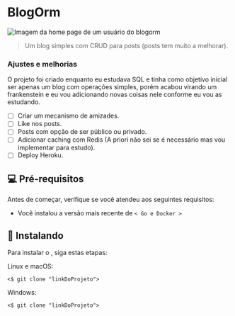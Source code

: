 # BlogOrm

<img src="assets/img/img-readme.png" alt="Imagem da home page de um usuário do blogorm">

> Um blog simples com CRUD para posts (posts tem muito a melhorar).


### Ajustes e melhorias

O projeto foi criado enquanto eu estudava SQL e tinha como objetivo inicial ser apenas um blog com operações simples,
porém acabou virando um frankenstein e eu vou adicionando novas coisas nele conforme eu vou as estudando. 

- [ ] Criar um mecanismo de amizades.
- [ ] Like nos posts.
- [ ] Posts com opção de ser público ou privado.
- [ ] Adicionar caching com Redis (A priori não sei se é necessário mas vou implementar para estudo).
- [ ] Deploy Heroku.

## 💻 Pré-requisitos

Antes de começar, verifique se você atendeu aos seguintes requisitos:
* Você instalou a versão mais recente de `< Go e Docker >`

## 🚀 Instalando <blogorm>

Para instalar o <blogorm>, siga estas etapas:

Linux e macOS:
```
<$ git clone "linkDoProjeto">
```

Windows:
```
<$ git clone "linkDoProjeto">
```
